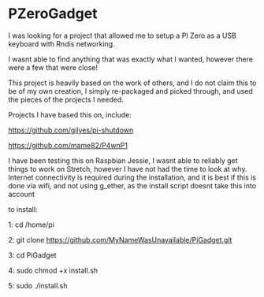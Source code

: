 # PZeroGadget

I was looking for a project that allowed me to setup a PI Zero as a USB keyboard with Rndis networking.

I wasnt able to find anything that was exactly what I wanted, however there were a few that were close!

This project is heavily based on the work of others, and I do not claim this to be of my own creation, I simply re-packaged and picked through, and used the pieces of the projects I needed.

Projects I have based this on, include:

https://github.com/gilyes/pi-shutdown

https://github.com/mame82/P4wnP1

I have been testing this on Raspbian Jessie, I wasnt able to reliably get things to work on Stretch, however I have not had the time to look at why.  Internet connectivity is required during the installation, and it is best if this is done via wifi, and not using g_ether, as the install script doesnt take this into account

to install:

1: cd /home/pi

2: git clone https://github.com/MyNameWasUnavailable/PiGadget.git

3: cd PiGadget

4: sudo chmod +x install.sh

5: sudo ./install.sh

